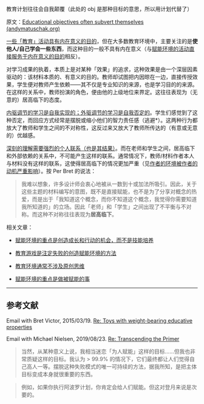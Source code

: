 教育计划往往会自我颠覆（此处的 obj 是那种目标的意思，所以用计划代替了）

原文：[Educational objectives often subvert themselves (andymatuschak.org)](https://notes.andymatuschak.org/z6qfYv9SPx6M9FZPzVj7o4qVRD1iTGJpMfz6J)

[一些「教育」活动具有内在意义的目的](https://notes.andymatuschak.org/z3bjAHBa3Rx5DRwmVsmmeNUTceS9ErxLfSAiM)，但在大多数教育环境中，主要关注的是**使他人/自己学会一些东西**，而这种目的一般不具有内在意义（与[赋能环境的活动直接服务于内在意义的目的](https://notes.andymatuschak.org/z7wh92mfgXNTLk8AhaaLxsViQuzqGY5cV56Vm)相反）。

对学习成果的执着，本质上是对某种「效果」的追求，这种效果是由一个深层因素驱动的：该材料本质的、有意义的目的。教师却试图把内因晾在一边，直接传授效果，学生便对教师产生依赖——其不仅是专业知识的来源，也是学习目的的来源。在这样的关系中，教师扮演的角色，便由他的上级地位来界定。这往往表现为（无意的）居高临下的态度。

[内驱调节的学习是自我实现的；外驱调节的学习是自我否定的](https://notes.andymatuschak.org/z593cFAtL3wWfMEFZodUYcM9TPQyMDHzEXxvS)。学生们感觉到了这种否定，而回应方式经常是摆脱或缩小他们的智力责任感（逃避*）。这两种行为都放大了教师和学生之间的不对称性，这反过来又放大了教师所传达的（有意或无意的）优越感。

[深刻的理解需要强烈的个人联系（也是其结果）](https://notes.andymatuschak.org/z5gCpoFJJThDFHK1a7Vv3ssxF3kkjeRaTrJHK)。而在老师和学生之间，居高临下和外部依赖的关系中，不可能产生这样的联系。通常情况下，教师/材料作者本人与材料没有这样的联系，这使得居高临下的情况更加严重（见[作者的环境被作者的动机严重影响](https://notes.andymatuschak.org/z34mYTEEEQcrywWkoNnz1Fzr8NmwaDsVRNgTK)）。按 Per Bret 的说法：

> 我难以想象，许多设计师会衷心地被从一数到十或加法所吸引。因此，关于这些主题的材料编写的意图，既不是直接赋能，也不是为了分享对概念的热爱，而是出于「我知道这个概念，而你不知道这个概念，我觉得你需要知道我所知道的」的立场。因此「老师」和「学生」之间出现了不平衡与不对称。而这种不对称往往表现为**居高临下**。

相关文章：

- [赋能环境的重点是创造成长和行动的机会，而不是技能培养](https://notes.andymatuschak.org/z5th5bWm6VhB6PPbYB97gUKMdnaZe5atntRza)

- [教育游戏是注定失败的创造赋能环境的方法](https://notes.andymatuschak.org/z7wPt3dxX5hp6LK3PLUBTJXxk7kAhMuh8UDck)

- [教育环境通常不涉及原创思维](https://notes.andymatuschak.org/z2tXxAezdMpted5bRbhtj843QruiRtTvWVPPQ)

- [赋能环境的重点是做被赋能的事](https://notes.andymatuschak.org/z6tuZZKaNeLM7c9jPZwNVGURGTuXLy8jesv5i)

------

## 参考文献

Email with Bret Victor, 2015/03/19. [Re: Toys with weight-bearing educative properties](javascript:void(0))

Email with Michael Nielsen, 2019/08/23. [Re: Transcending the Primer](javascript:void(0))

> 当然，从某种意义上说，我相当迷恋「为人赋能」这样的目标......但我也非常质疑这样的目标。我认为 > 99.9% 的情况下，它们最终都让人们觉得自己高人一等。摆脱这种失败模式的唯一可持续的方法，据我所知，是把主体目标变成本身就很重要的东西。

>

> 例如，如果你执行阿波罗计划，你肯定会给人们赋能。但这对登月来说是次要的。